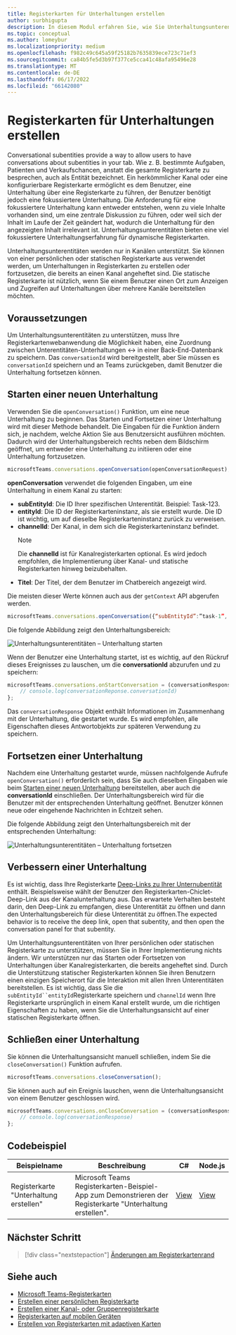 ```yaml
---
title: Registerkarten für Unterhaltungen erstellen
author: surbhigupta
description: In diesem Modul erfahren Sie, wie Sie Unterhaltungsunterentitätschats für Ihre Kanalregisterkarten erstellen und Unterhaltungen mithilfe von Codebeispielen verwalten.
ms.topic: conceptual
ms.author: lomeybur
ms.localizationpriority: medium
ms.openlocfilehash: f982c49c645a59f25182b7635839ece723c71ef3
ms.sourcegitcommit: ca84b5fe5d3b97f377ce5cca41c48afa95496e28
ms.translationtype: MT
ms.contentlocale: de-DE
ms.lasthandoff: 06/17/2022
ms.locfileid: "66142080"
---
```

# <a name="create-conversational-tabs"></a>Registerkarten für Unterhaltungen erstellen

Conversational subentities provide a way to allow users to have conversations about subentities in your tab. Wie z. B. bestimmte Aufgaben, Patienten und Verkaufschancen, anstatt die gesamte Registerkarte zu besprechen, auch als Entität bezeichnet. Ein herkömmlicher Kanal oder eine konfigurierbare Registerkarte ermöglicht es dem Benutzer, eine Unterhaltung über eine Registerkarte zu führen, der Benutzer benötigt jedoch eine fokussiertere Unterhaltung. Die Anforderung für eine fokussiertere Unterhaltung kann entweder entstehen, wenn zu viele Inhalte vorhanden sind, um eine zentrale Diskussion zu führen, oder weil sich der Inhalt im Laufe der Zeit geändert hat, wodurch die Unterhaltung für den angezeigten Inhalt irrelevant ist. Unterhaltungsunterentitäten bieten eine viel fokussiertere Unterhaltungserfahrung für dynamische Registerkarten.

Unterhaltungsunterentitäten werden nur in Kanälen unterstützt. Sie können von einer persönlichen oder statischen Registerkarte aus verwendet werden, um Unterhaltungen in Registerkarten zu erstellen oder fortzusetzen, die bereits an einen Kanal angeheftet sind. Die statische Registerkarte ist nützlich, wenn Sie einem Benutzer einen Ort zum Anzeigen und Zugreifen auf Unterhaltungen über mehrere Kanäle bereitstellen möchten.

## <a name="prerequisites"></a>Voraussetzungen

Um Unterhaltungsunterentitäten zu unterstützen, muss Ihre Registerkartenwebanwendung die Möglichkeit haben, eine Zuordnung zwischen Unterentitäten-Unterhaltungen ↔ in einer Back-End-Datenbank zu speichern. Das `conversationId` wird bereitgestellt, aber Sie müssen es `conversationId` speichern und an Teams zurückgeben, damit Benutzer die Unterhaltung fortsetzen können.

## <a name="start-a-new-conversation"></a>Starten einer neuen Unterhaltung

Verwenden Sie die `openConversation()` Funktion, um eine neue Unterhaltung zu beginnen. Das Starten und Fortsetzen einer Unterhaltung wird mit dieser Methode behandelt. Die Eingaben für die Funktion ändern sich, je nachdem, welche Aktion Sie aus Benutzersicht ausführen möchten. Dadurch wird der Unterhaltungsbereich rechts neben dem Bildschirm geöffnet, um entweder eine Unterhaltung zu initiieren oder eine Unterhaltung fortzusetzen.

``` javascript
microsoftTeams.conversations.openConversation(openConversationRequest);
```

**openConversation** verwendet die folgenden Eingaben, um eine Unterhaltung in einem Kanal zu starten:

* **subEntityId**: Die ID Ihrer spezifischen Unterentität. Beispiel: Task-123.
* **entityId**: Die ID der Registerkarteninstanz, als sie erstellt wurde. Die ID ist wichtig, um auf dieselbe Registerkarteninstanz zurück zu verweisen.
* **channelId**: Der Kanal, in dem sich die Registerkarteninstanz befindet.
   > [!NOTE]
   > Die **channelId** ist für Kanalregisterkarten optional. Es wird jedoch empfohlen, die Implementierung über Kanal- und statische Registerkarten hinweg beizubehalten.
* **Titel**: Der Titel, der dem Benutzer im Chatbereich angezeigt wird.

Die meisten dieser Werte können auch aus der `getContext` API abgerufen werden.

```javascript
microsoftTeams.conversations.openConversation({“subEntityId”:”task-1”, “entityId”: “tabInstanceId-1”, “channelId”: ”19:baa6e71f65b948d189bf5c892baa8e5a@thread.skype”, “title”: "Task Title”});
```

Die folgende Abbildung zeigt den Unterhaltungsbereich:

![Unterhaltungsunterentitäten – Unterhaltung starten](~/assets/images/tabs/conversational-subentities/start-conversation.png)

Wenn der Benutzer eine Unterhaltung startet, ist es wichtig, auf den Rückruf dieses Ereignisses zu lauschen, um die **conversationId** abzurufen und zu speichern:

```javascript
microsoftTeams.conversations.onStartConversation = (conversationResponse) => {
    // console.log(conversationReponse.conversationId)
};
```

Das `conversationResponse` Objekt enthält Informationen im Zusammenhang mit der Unterhaltung, die gestartet wurde. Es wird empfohlen, alle Eigenschaften dieses Antwortobjekts zur späteren Verwendung zu speichern.

## <a name="continue-a-conversation"></a>Fortsetzen einer Unterhaltung

Nachdem eine Unterhaltung gestartet wurde, müssen nachfolgende Aufrufe `openConversation()` erforderlich sein, dass Sie auch dieselben Eingaben wie beim [Starten einer neuen Unterhaltung](#start-a-new-conversation) bereitstellen, aber auch die **conversationId** einschließen. Der Unterhaltungsbereich wird für die Benutzer mit der entsprechenden Unterhaltung geöffnet. Benutzer können neue oder eingehende Nachrichten in Echtzeit sehen.

Die folgende Abbildung zeigt den Unterhaltungsbereich mit der entsprechenden Unterhaltung:

![Unterhaltungsunterentitäten – Unterhaltung fortsetzen](~/assets/images/tabs/conversational-subentities/continue-conversation.png)

## <a name="enhance-a-conversation"></a>Verbessern einer Unterhaltung

Es ist wichtig, dass Ihre Registerkarte [Deep-Links zu Ihrer Unternubentität](~/concepts/build-and-test/deep-links.md) enthält. Beispielsweise wählt der Benutzer den Registerkarten-Chiclet-Deep-Link aus der Kanalunterhaltung aus. Das erwartete Verhalten besteht darin, den Deep-Link zu empfangen, diese Unterentität zu öffnen und dann den Unterhaltungsbereich für diese Unterentität zu öffnen.The expected behavior is to receive the deep link, open that subentity, and then open the conversation panel for that subentity.

Um Unterhaltungsunterentitäten von Ihrer persönlichen oder statischen Registerkarte zu unterstützen, müssen Sie in Ihrer Implementierung nichts ändern. Wir unterstützen nur das Starten oder Fortsetzen von Unterhaltungen über Kanalregisterkarten, die bereits angeheftet sind. Durch die Unterstützung statischer Registerkarten können Sie ihren Benutzern einen einzigen Speicherort für die Interaktion mit allen Ihren Unterentitäten bereitstellen. Es ist wichtig, dass Sie die `subEntityId``entityId`Registerkarte speichern und `channelId` wenn Ihre Registerkarte ursprünglich in einem Kanal erstellt wurde, um die richtigen Eigenschaften zu haben, wenn Sie die Unterhaltungsansicht auf einer statischen Registerkarte öffnen.

## <a name="close-a-conversation"></a>Schließen einer Unterhaltung

Sie können die Unterhaltungsansicht manuell schließen, indem Sie die `closeConversation()` Funktion aufrufen.

```javascript
microsoftTeams.conversations.closeConversation();
```

Sie können auch auf ein Ereignis lauschen, wenn die Unterhaltungsansicht von einem Benutzer geschlossen wird.

```javascript
microsoftTeams.conversations.onCloseConversation = (conversationResponse) => {
    // console.log(conversationResponse)
};
```

## <a name="code-sample"></a>Codebeispiel

| Beispielname | Beschreibung | C# |Node.js|
|-------------|-------------|------|----|
|Registerkarte "Unterhaltung erstellen"| Microsoft Teams Registerkarten-Beispiel-App zum Demonstrieren der Registerkarte "Unterhaltung erstellen". | [View](https://github.com/OfficeDev/Microsoft-Teams-Samples/tree/main/samples/tab-conversations/csharp) |  [View](https://github.com/OfficeDev/Microsoft-Teams-Samples/tree/main/samples/tab-conversations/nodejs) |

## <a name="next-step"></a>Nächster Schritt

> [!div class="nextstepaction"]
> [Änderungen am Registerkartenrand](~/resources/removing-tab-margins.md)

## <a name="see-also"></a>Siehe auch

* [Microsoft Teams-Registerkarten](~/tabs/what-are-tabs.md)
* [Erstellen einer persönlichen Registerkarte](~/tabs/how-to/create-personal-tab.md)
* [Erstellen einer Kanal- oder Gruppenregisterkarte](~/tabs/how-to/create-channel-group-tab.md)
* [Registerkarten auf mobilen Geräten](~/tabs/design/tabs-mobile.md)
* [Erstellen von Registerkarten mit adaptiven Karten](~/tabs/how-to/build-adaptive-card-tabs.md)
